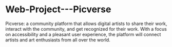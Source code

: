 # Web-Project---Picverse
Picverse: a community platform that allows digital artists to share their work, interact with the community, and get recognized for their work. With a focus on accessibility and a pleasant user experience, the platform will connect artists and art enthusiasts from all over the world.
